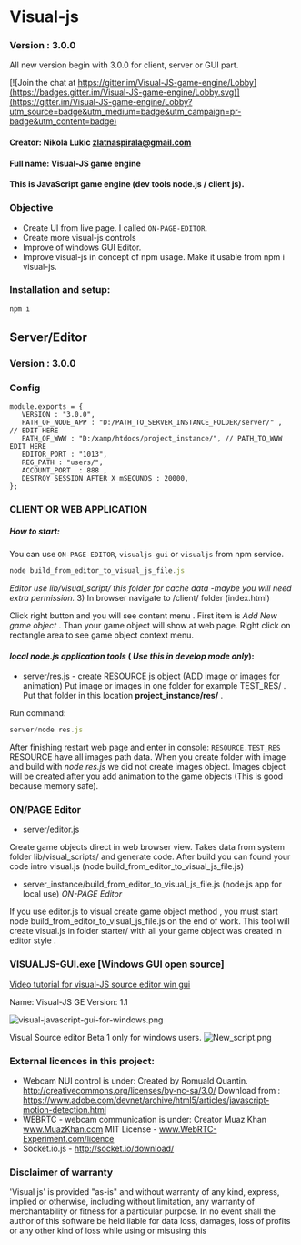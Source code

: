 
# Visual-js
### Version : 3.0.0

All new version begin with 3.0.0 for client, server or GUI part.

[![Join the chat at https://gitter.im/Visual-JS-game-engine/Lobby](https://badges.gitter.im/Visual-JS-game-engine/Lobby.svg)](https://gitter.im/Visual-JS-game-engine/Lobby?utm_source=badge&utm_medium=badge&utm_campaign=pr-badge&utm_content=badge)

#### Creator: Nikola Lukic zlatnaspirala@gmail.com
#### Full name: Visual-JS game engine
#### This is JavaScript game engine (dev tools node.js / client js).

### Objective

 - Create UI from live page. I called `ON-PAGE-EDITOR`.
 - Create more visual-js controls
 - Improve of windows GUI Editor.
 - Improve visual-js in concept of npm usage.
   Make it usable from npm i visual-js.

### Installation and setup:

```js
npm i
```

## Server/Editor
### Version : 3.0.0

### Config
```
module.exports = {
   VERSION : "3.0.0",
   PATH_OF_NODE_APP : "D:/PATH_TO_SERVER_INSTANCE_FOLDER/server/" ,  // EDIT HERE
   PATH_OF_WWW : "D:/xamp/htdocs/project_instance/", // PATH_TO_WWW  EDIT HERE
   EDITOR_PORT : "1013",
   REG_PATH : "users/",
   ACCOUNT_PORT  : 888 ,
   DESTROY_SESSION_AFTER_X_mSECUNDS : 20000,
};
```

### CLIENT OR WEB APPLICATION

##### How to start:

You can use `ON-PAGE-EDITOR`, `visualjs-gui` or `visualjs` from npm service.

```javascript
node build_from_editor_to_visual_js_file.js
```

*Editor use lib/visual_script/ this folder for cache data -maybe you will need extra permission.*
3) In browser navigate to /client/ folder (index.html)

Click right button and you will see content menu . First item is *Add New game object* .
Than your game object will show at web page. Right click on rectangle area to see game object context menu.

#### 	*local node.js application tools* (	*Use this in develop mode only*):

 - server/res.js  - create RESOURCE js object (ADD image or images for animation)
   Put image or images in one folder for example TEST_RES/  . Put that folder in this location **project_instance/res/** .

Run command:
```js
server/node res.js
```

After finishing restart web page and enter in console: `RESOURCE.TEST_RES`
RESOURCE have all images path data. When you create folder with image and build with *node res.js* we did not create images object.
Images object will be created after you add animation to the game objects (This is good because memory safe).


### ON/PAGE Editor

- server/editor.js

Create game objects direct in web browser view. Takes data from system folder lib/visual_scripts/ and generate code.
After build you can found your code intro visual.js (node build_from_editor_to_visual_js_file.js)

- server_instance/build_from_editor_to_visual_js_file.js (node.js app for local use)
*ON-PAGE Editor*

If you use editor.js to visual create game object method , you must  start
node build_from_editor_to_visual_js_file.js on the end of work.
This tool will create visual.js in folder starter/ with all your game object was created in editor style .


### VISUALJS-GUI.exe [Windows GUI open source]

 [Video tutorial for visual-JS source editor win gui](https://www.youtube.com/watch?v=kxUBPDhB-3I)

Name:  Visual-JS GE
Version: 1.1

![visual-javascript-gui-for-windows.png](https://bitbucket.org/repo/xzgbkK/images/838031220-visual-javascript-gui-for-windows.png)

Visual Source editor Beta 1 only for windows users.
![New_script.png](https://bitbucket.org/repo/xzgbkK/images/1827173607-New_script.png)


### External licences in this project:

- Webcam NUI control is under:
  Created by Romuald Quantin.
  http://creativecommons.org/licenses/by-nc-sa/3.0/
  Download from :
  https://www.adobe.com/devnet/archive/html5/articles/javascript-motion-detection.html
- WEBRTC - webcam communication is under:
    Creator Muaz Khan www.MuazKhan.com
    MIT License       - www.WebRTC-Experiment.com/licence
- Socket.io.js        - http://socket.io/download/

### Disclaimer of warranty

'Visual js' is provided "as-is" and without warranty of any kind, express, implied or otherwise,
including without limitation, any warranty of merchantability or fitness for a particular purpose.
In no event shall the author of this software be held liable for data loss,
damages, loss of profits or any other kind of loss while using or misusing this
